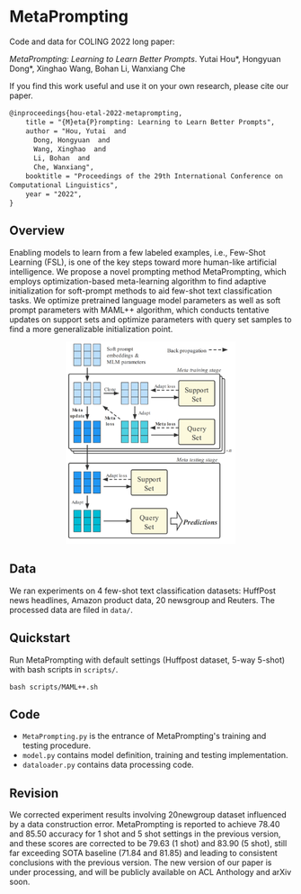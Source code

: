 # MetaPrompting
Code and data for COLING 2022 long paper: 

*MetaPrompting: Learning to Learn Better Prompts*. Yutai Hou\*, Hongyuan Dong\*, Xinghao Wang, Bohan Li, Wanxiang Che
	
If you find this work useful and use it on your own research, please cite our paper.
	
```
@inproceedings{hou-etal-2022-metaprompting,
    title = "{M}eta{P}rompting: Learning to Learn Better Prompts",
    author = "Hou, Yutai  and
      Dong, Hongyuan  and
      Wang, Xinghao  and
      Li, Bohan  and
      Che, Wanxiang",
    booktitle = "Proceedings of the 29th International Conference on Computational Linguistics",
    year = "2022",
}
```
	
## Overview
Enabling models to learn from a few labeled examples, i.e., Few-Shot Learning (FSL), is one of the key steps toward more human-like artificial intelligence. We propose a novel prompting method MetaPrompting, which employs optimization-based meta-learning algorithm to find adaptive initialization for soft-prompt methods to aid few-shot text classification tasks. We optimize pretrained language model parameters as well as soft prompt parameters with MAML++ algorithm, which conducts tentative updates on support sets and optimize parameters with query set samples to find a more generalizable initialization point.

<p align="center">
<img src="assets/meta.png" width=60% />
</p>

## Data 
We ran experiments on 4 few-shot text classification datasets: HuffPost news headlines, Amazon product data, 20 newsgroup and Reuters. The processed data are filed in `data/`.

## Quickstart
Run MetaPrompting with default settings (Huffpost dataset, 5-way 5-shot) with bash scripts in `scripts/`.

```
bash scripts/MAML++.sh
```

## Code
- `MetaPrompting.py` is the entrance of MetaPrompting's training and testing procedure.
- `model.py` contains model definition, training and testing implementation.
- `dataloader.py` contains data processing code. 

## Revision
We corrected experiment results involving 20newgroup dataset influenced by a data construction error. MetaPrompting is reported to achieve 78.40 and 85.50 accuracy for 1 shot and 5 shot settings in the previous version, and these scores are corrected to be 79.63 (1 shot) and 83.90 (5 shot), still far exceeding SOTA baseline (71.84 and 81.85) and leading to consistent conclusions with the previous version. The new version of our paper is under processing, and will be publicly available on ACL Anthology and arXiv soon. 





